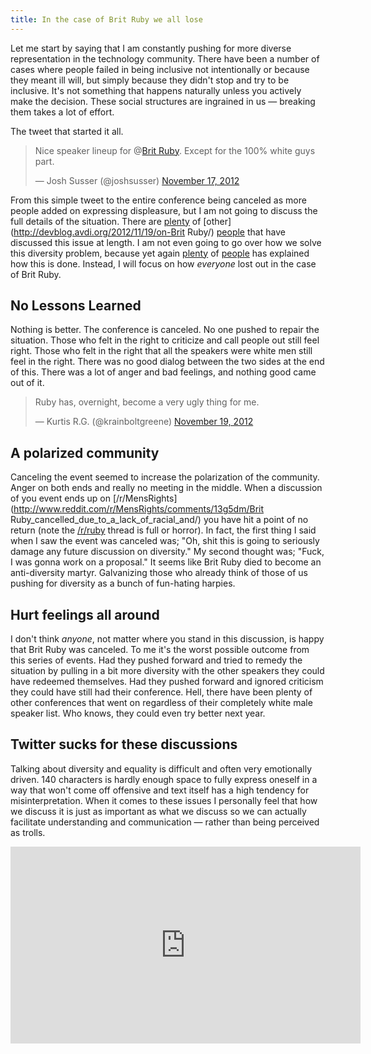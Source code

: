 ```yaml
---
title: In the case of Brit Ruby we all lose
---
```


Let me start by saying that I am constantly pushing for more diverse representation in the technology community. There have been a number of cases where people failed in being inclusive not intentionally or because they meant ill will, but simply because they didn't stop and try to be inclusive. It's not something that happens naturally unless you actively make the decision. These social structures are ingrained in us &mdash; breaking them takes a lot of effort.

The tweet that started it all. 

<blockquote class="twitter-tweet tw-align-center"><p>Nice speaker lineup for @<a href="https://twitter.com/Brit Ruby">Brit Ruby</a>. Except for the 100% white guys part.</p>&mdash; Josh Susser (@joshsusser) <a href="https://twitter.com/joshsusser/status/269844125363339264" data-datetime="2012-11-17T16:47:07+00:00">November 17, 2012</a></blockquote>
<script src="//platform.twitter.com/widgets.js" charset="utf-8"></script>

From this simple tweet to the entire conference being canceled as more people added on expressing displeasure, but I am not going to discuss the full details of the situation. There are [plenty](http://testobsessed.com/2012/11/diverse-discussions/) of [other](http://devblog.avdi.org/2012/11/19/on-Brit Ruby/) [people](http://words.steveklabnik.com/narratives) that have discussed this issue at length. I am not even going to go over how we solve this diversity problem, because yet again [plenty](http://ashedryden.com/blog/so-you-want-to-put-on-a-diverse-inclusive-conference) of [people](http://geekfeminism.org/2012/05/21/how-i-got-50-women-speakers-at-my-tech-conference/) has explained how this is done. Instead, I will focus on how *everyone* lost out in the case of Brit Ruby.

## No Lessons Learned

Nothing is better. The conference is canceled. No one pushed to repair the situation. Those who felt in the right to criticize and call people out still feel right. Those who felt in the right that all the speakers were white men still feel in the right. There was no good dialog between the two sides at the end of this. There was a lot of anger and bad feelings, and nothing good came out of it. 

<blockquote class="twitter-tweet tw-align-center"><p>Ruby has, overnight, become a very ugly thing for me.</p>&mdash; Kurtis R.G. (@krainboltgreene) <a href="https://twitter.com/krainboltgreene/status/270541725477511168" data-datetime="2012-11-19T14:59:08+00:00">November 19, 2012</a></blockquote>
<script src="//platform.twitter.com/widgets.js" charset="utf-8"></script>

## A polarized community

Canceling the event seemed to increase the polarization of the community. Anger on both ends and really no meeting in the middle. When a discussion of you event ends up on [/r/MensRights](http://www.reddit.com/r/MensRights/comments/13g5dm/Brit Ruby_cancelled_due_to_a_lack_of_racial_and/) you have hit a point of no return (note the [/r/ruby](http://www.reddit.com/r/ruby/comments/13ekhd/british_ruby_conference_cancelled/) thread is full or horror). In fact, the first thing I said when I saw the event was canceled was; "Oh, shit this is going to seriously damage any future discussion on diversity." My second thought was; "Fuck, I was gonna work on a proposal." It seems like Brit Ruby died to become an anti-diversity martyr. Galvanizing those who already think of those of us pushing for diversity as a bunch of fun-hating harpies.

## Hurt feelings all around

I don't think *anyone*, not matter where you stand in this discussion, is happy that Brit Ruby was canceled. To me it's the worst possible outcome from this series of events. Had they pushed forward and tried to remedy the situation by pulling in a bit more diversity with the other speakers they could have redeemed themselves. Had they pushed forward and ignored criticism they could have still had their conference. Hell, there have been plenty of other conferences that went on regardless of their completely white male speaker list. Who knows, they could even try better next year. 

## Twitter sucks for these discussions

Talking about diversity and equality is difficult and often very emotionally driven. 140 characters is hardly enough space to fully express oneself in a way that won't come off offensive and text itself has a high tendency for misinterpretation. When it comes to these issues I personally feel that how we discuss it is just as important as what we discuss so we can actually facilitate understanding and communication &mdash; rather than being perceived as trolls.

<iframe width="560" height="315" src="http://www.youtube.com/embed/b0Ti-gkJiXc?rel=0" frameborder="0" allowfullscreen></iframe>